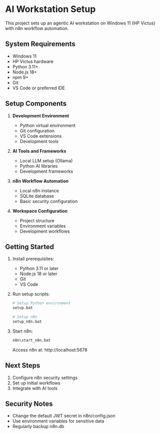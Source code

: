 # AI Workstation Setup

This project sets up an agentic AI workstation on Windows 11 (HP Victus) with n8n workflow automation.

## System Requirements
- Windows 11
- HP Victus hardware
- Python 3.11+
- Node.js 18+
- npm 9+
- Git
- VS Code or preferred IDE

## Setup Components

1. **Development Environment**
   - Python virtual environment
   - Git configuration
   - VS Code extensions
   - Development tools

2. **AI Tools and Frameworks**
   - Local LLM setup (Ollama)
   - Python AI libraries
   - Development frameworks

3. **n8n Workflow Automation**
   - Local n8n instance
   - SQLite database
   - Basic security configuration

4. **Workspace Configuration**
   - Project structure
   - Environment variables
   - Development workflows

## Getting Started

1. Install prerequisites:
   - Python 3.11 or later
   - Node.js 18 or later
   - Git
   - VS Code

2. Run setup scripts:
   ```bash
   # Setup Python environment
   setup.bat

   # Setup n8n
   setup_n8n.bat
   ```

3. Start n8n:
   ```bash
   n8n\start_n8n.bat
   ```
   Access n8n at: http://localhost:5678

## Next Steps

1. Configure n8n security settings
2. Set up initial workflows
3. Integrate with AI tools

## Security Notes

- Change the default JWT secret in n8n/config.json
- Use environment variables for sensitive data
- Regularly backup n8n.db 